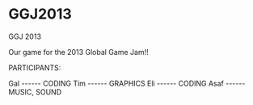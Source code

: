 GGJ2013
=======

GGJ 2013

Our game for the 2013 Global Game Jam!!

PARTICIPANTS:

Gal ------ CODING
Tim ------ GRAPHICS
Eli ------ CODING
Asaf ------ MUSIC, SOUND